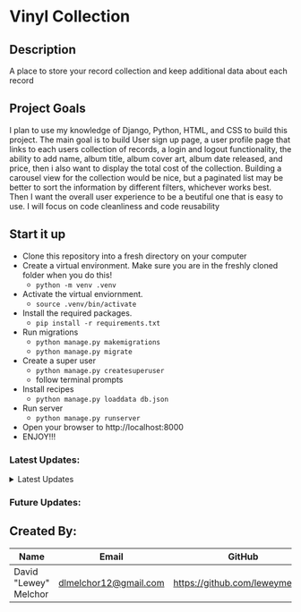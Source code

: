 # Vinyl Collection

## Description
A place to store your record collection and keep additional data about each record

## Project Goals
I plan to use my knowledge of Django, Python, HTML, and CSS to build this project.
The main goal is to build User sign up page, a user profile page that links to each users collection of records,
a login and logout functionality, the ability to add name, album title, album cover art, album date released, and price, then i also want to display the total cost of the collection.
Building a carousel view for the collection would be nice, but a paginated list may be better to sort the information by different filters, whichever works best. Then I want the overall user experience to be a beutiful one that is easy to use. I will focus on code cleanliness and code reusability

## Start it up
- Clone this repository into a fresh directory on your computer
- Create a virtual environment. Make sure you are in the freshly cloned folder when you do this!
    - `python -m venv .venv`
- Activate the virtual enviornment.
    - `source .venv/bin/activate`
- Install the required packages.
    - `pip install -r requirements.txt`
- Run migrations
    - `python manage.py makemigrations`
    - `python manage.py migrate`
- Create a super user
    - `python manage.py createsuperuser`
    - follow terminal prompts
- Install recipes
    - `python manage.py loaddata db.json`
- Run server
    - `python manage.py runserver`
- Open your browser to http://localhost:8000
- ENJOY!!!


### Latest Updates:
<details>
<Summary>Latest Updates</Summary>

Day 1
- Created Django Project "vinyl_collection"
- Created Django app "records"
- Started README.md file
- Added app to settings.py INSTALLED_APPS
- Created urls.py in records app
- Added app urls path to project urls path

Day 2
- Created Record Model
- Registered Record Model in admin.py
- Created Record ListView and CreateView
- Added ListView and CreateView url paths
- Converted Numbers. CSV file into JSON and loaded the table into SQLite database

Day 3
- Created list.html detail.html file and add.html file
- Built basic List template
- Created RecordDetailView
- Added RecordDetailView to urls.py
- Added ListView to project URL's as 'home'

Day 4
- Created css static files
- Linked static file to base.html
- Loaded Static in base.html
- Added STATICFILE_DIRS = [BASE_DIR / "static"] to project settings to point django to static file directory
- Changed BG color and text color

Day 5
- Filled in artwork data for database
- Dumped data into db.json file
---
- Added css to start styling the templates
- Created Add record template
- Created forms.py and added Record form

Day 6
- Position elements via CSS
- Stylized form in add.html using CSS
- fixed small CSS issues

Day 7
- Built Artist Model
- Edited Record Model
- Made Migrations
- Built Artist CreateView
- Built Artist Form and corresponding New Artist Template
- Connected views via urls
- Styled New Record Template
- Cleared data from tables

Day 8
- Built ArtistRecordsDetailView utilizing foreign key and context data to access wanted information
- Built artist records template utilizing context data
- Shows all Records of related artist

- CSS edits to style artist records template

- Built Search list view works for albums only for now
- Created Search results template
- Added Search form to base template

- Updated SearchView to search for Artists or Albums

- Built Edit View
- Created/Styled Edit Template
- Added EditView to URLs
- Built Delete View
- Created/Styled Delete Template
- Added DeleteView to URLs

- Styled search bar

Day 9
- Edit Page Titles

- Added links to Search Results Page

- Worked on Templates
- Edit Records List View to order data by Artist/ Date
- Edit Artist Records View to order by date
- Add artist link to record detail page
- Change all a tags to no styling and hover transition
- Small html text alterations

- Update page styling
- Search Results ordered by artist / date

- Built Signup and Profile View
- Built Signup and Profile Form
- Added owner field to Record model
- Added login, logout, signup, and profile urls to Project URLs
- Created and Styled signup, login, and profile templates

</details>

### Future Updates:

## Created By:

|Name|Email|GitHub|
|----|-----|-------|
|David "Lewey" Melchor|dlmelchor12@gmail.com|https://github.com/leweymelchor|
